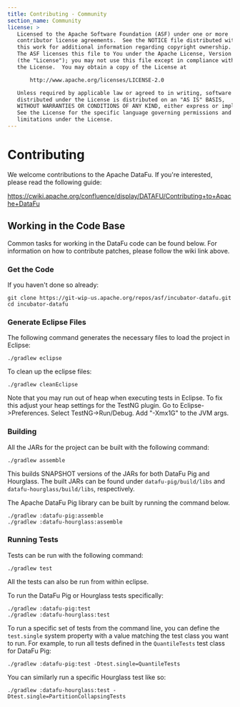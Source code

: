 ```yaml
---
title: Contributing - Community
section_name: Community
license: >
   Licensed to the Apache Software Foundation (ASF) under one or more
   contributor license agreements.  See the NOTICE file distributed with
   this work for additional information regarding copyright ownership.
   The ASF licenses this file to You under the Apache License, Version 2.0
   (the "License"); you may not use this file except in compliance with
   the License.  You may obtain a copy of the License at

       http://www.apache.org/licenses/LICENSE-2.0

   Unless required by applicable law or agreed to in writing, software
   distributed under the License is distributed on an "AS IS" BASIS,
   WITHOUT WARRANTIES OR CONDITIONS OF ANY KIND, either express or implied.
   See the License for the specific language governing permissions and
   limitations under the License.
---
```


# Contributing

We welcome contributions to the Apache DataFu.  If you're interested, please read the following guide:

https://cwiki.apache.org/confluence/display/DATAFU/Contributing+to+Apache+DataFu

## Working in the Code Base

Common tasks for working in the DataFu code can be found below.  For information on how to contribute patches, please
follow the wiki link above.

### Get the Code

If you haven't done so already:

    git clone https://git-wip-us.apache.org/repos/asf/incubator-datafu.git
    cd incubator-datafu

### Generate Eclipse Files

The following command generates the necessary files to load the project in Eclipse:

    ./gradlew eclipse

To clean up the eclipse files:

    ./gradlew cleanEclipse

Note that you may run out of heap when executing tests in Eclipse.  To fix this adjust your heap settings for the TestNG plugin.  Go to Eclipse->Preferences.  Select TestNG->Run/Debug.  Add "-Xmx1G" to the JVM args.

### Building

All the JARs for the project can be built with the following command:

    ./gradlew assemble

This builds SNAPSHOT versions of the JARs for both DataFu Pig and Hourglass.  The built JARs can be found under `datafu-pig/build/libs` and `datafu-hourglass/build/libs`, respectively.

The Apache DataFu Pig library can be built by running the command below.

    ./gradlew :datafu-pig:assemble
    ./gradlew :datafu-hourglass:assemble

### Running Tests

Tests can be run with the following command:

    ./gradlew test

All the tests can also be run from within eclipse.

To run the DataFu Pig or Hourglass tests specifically:

    ./gradlew :datafu-pig:test
    ./gradlew :datafu-hourglass:test

To run a specific set of tests from the command line, you can define the `test.single` system property with a value matching the test class you want to run.  For example, to run all tests defined in the `QuantileTests` test class for DataFu Pig:

    ./gradlew :datafu-pig:test -Dtest.single=QuantileTests

You can similarly run a specific Hourglass test like so:

    ./gradlew :datafu-hourglass:test -Dtest.single=PartitionCollapsingTests
